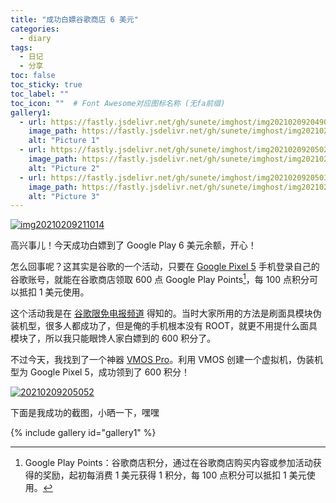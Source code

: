 ```yaml
---
title: "成功白嫖谷歌商店 6 美元"
categories:
  - diary
tags:
  - 日记
  - 分享
toc: false
toc_sticky: true
toc_label: ""
toc_icon: ""  # Font Awesome对应图标名称 (无fa前缀)	
gallery1:
  - url: https://fastly.jsdelivr.net/gh/sunete/imghost/img20210209204904.png
    image_path: https://fastly.jsdelivr.net/gh/sunete/imghost/img20210209204904.png
    alt: "Picture 1"
  - url: https://fastly.jsdelivr.net/gh/sunete/imghost/img20210209205020.png
    image_path: https://fastly.jsdelivr.net/gh/sunete/imghost/img20210209205020.png
    alt: "Picture 2"
  - url: https://fastly.jsdelivr.net/gh/sunete/imghost/img20210209205035.png
    image_path: https://fastly.jsdelivr.net/gh/sunete/imghost/img20210209205035.png
    alt: "Picture 3"
---
```

[![img20210209211014](https://fastly.jsdelivr.net/gh/sunete/imghost/imgimg20210209211014.png)](https://fastly.jsdelivr.net/gh/sunete/imghost/imgimg20210209211014.png)

高兴事儿！今天成功白嫖到了 Google Play 6 美元余额，开心！

怎么回事呢？这其实是谷歌的一个活动，只要在 [Google Pixel 5][1] 手机登录自己的谷歌账号，就能在谷歌商店领取 600 点 Google Play Points[^a]，每 100 点积分可以抵扣 1 美元使用。

这个活动我是在 [谷歌限免电报频道][2] 得知的。当时大家所用的方法是刷面具模块伪装机型，很多人都成功了，但是俺的手机根本没有 ROOT，就更不用提什么面具模块了，所以我只能眼馋人家白嫖到的 600 积分了。

不过今天，我找到了一个神器 [VMOS Pro][3]。利用 VMOS 创建一个虚拟机，伪装机型为 Google Pixel 5，成功领到了 600 积分！

[![20210209205052](https://fastly.jsdelivr.net/gh/sunete/imghost/img20210209205052.png)](https://fastly.jsdelivr.net/gh/sunete/imghost/img20210209205052.png)

下面是我成功的截图，小晒一下，嘿嘿

{% include gallery id="gallery1" %}



[1]: https://store.google.com/product/pixel_5
[2]: https://t.me/playsales
[3]: https://www.coolapk.com/apk/com.vmos.pro

[^a]: Google Play Points：谷歌商店积分，通过在谷歌商店购买内容或参加活动获得的奖励，起初每消费 1 美元获得 1 积分，每 100 点积分可以抵扣 1 美元使用。